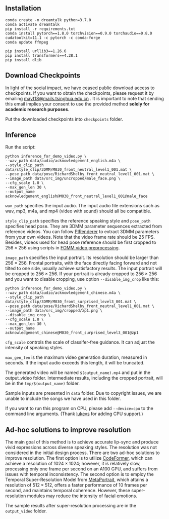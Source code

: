 ## Installation

```
conda create -n dreamtalk python=3.7.0
conda activate dreamtalk
pip install -r requirements.txt
conda install pytorch==1.8.0 torchvision==0.9.0 torchaudio==0.8.0 cudatoolkit=11.1 -c pytorch -c conda-forge
conda update ffmpeg

pip install urllib3==1.26.6
pip install transformers==4.28.1
pip install dlib
```

## Download Checkpoints
In light of the social impact, we have ceased public download access to checkpoints. If you want to obtain the checkpoints, please request it by emailing mayf18@mails.tsinghua.edu.cn . It is important to note that sending this email implies your consent to use the provided method **solely for academic research purposes**.

Put the downloaded checkpoints into `checkpoints` folder.


## Inference
Run the script:

```
python inference_for_demo_video.py \
--wav_path data/audio/acknowledgement_english.m4a \
--style_clip_path data/style_clip/3DMM/M030_front_neutral_level1_001.mat \
--pose_path data/pose/RichardShelby_front_neutral_level1_001.mat \
--image_path data/src_img/uncropped/male_face.png \
--cfg_scale 1.0 \
--max_gen_len 30 \
--output_name acknowledgement_english@M030_front_neutral_level1_001@male_face
```

`wav_path` specifies the input audio. The input audio file extensions such as wav, mp3, m4a, and mp4 (video with sound) should all be compatible.

`style_clip_path` specifies the reference speaking style and `pose_path` specifies head pose. They are 3DMM parameter sequences extracted from reference videos. You can follow [PIRenderer](https://github.com/RenYurui/PIRender) to extract 3DMM parameters from your own videos. Note that the video frame rate should be 25 FPS. Besides, videos used for head pose reference should be first cropped to $256\times256$ using scripts in [FOMM video preprocessing](https://github.com/AliaksandrSiarohin/video-preprocessing).

`image_path` specifies the input portrait. Its resolution should be larger than $256\times256$. Frontal portraits, with the face directly facing forward and not tilted to one side, usually achieve satisfactory results. The input portrait will be cropped to $256\times256$. If your portrait is already cropped to $256\times256$ and you want to disable cropping, use option `--disable_img_crop` like this:

```
python inference_for_demo_video.py \
--wav_path data/audio/acknowledgement_chinese.m4a \
--style_clip_path data/style_clip/3DMM/M030_front_surprised_level3_001.mat \
--pose_path data/pose/RichardShelby_front_neutral_level1_001.mat \
--image_path data/src_img/cropped/zp1.png \
--disable_img_crop \
--cfg_scale 1.0 \
--max_gen_len 30 \
--output_name acknowledgement_chinese@M030_front_surprised_level3_001@zp1
```

`cfg_scale` controls the scale of classifer-free guidance. It can adjust the intensity of speaking styles.

`max_gen_len` is the maximum video generation duration, measured in seconds. If the input audio exceeds this length, it will be truncated.

The generated video will be named `$(output_name).mp4` and put in the output_video folder. Intermediate results, including the cropped portrait, will be in the `tmp/$(output_name)` folder.

Sample inputs are presented in `data` folder. Due to copyright issues, we are unable to include the songs we have used in this folder.

If you want to run this program on CPU, please add `--device=cpu` to the command line arguments. (Thank [lukevs](https://github.com/lukevs) for adding CPU support.)

## Ad-hoc solutions to improve resolution
The main goal of this method is to achieve accurate lip-sync and produce vivid expressions across diverse speaking styles. The resolution was not considered in the initial design process. There are two ad-hoc solutions to improve resolution. The first option is to utilize [CodeFormer](https://github.com/sczhou/CodeFormer), which can achieve a resolution of $1024\times1024$; however, it is relatively slow, processing only one frame per second on an A100 GPU, and suffers from issues with temporal inconsistency. The second option is to employ the Temporal Super-Resolution Model from [MetaPortrait](https://github.com/Meta-Portrait/MetaPortrait), which attains a resolution of $512\times512$, offers a faster performance of 10 frames per second, and maintains temporal coherence. However, these super-resolution modules may reduce the intensity of facial emotions.

The sample results after super-resolution processing are in the `output_video` folder.


